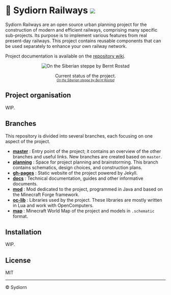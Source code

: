 # 🚊 Sydiorn Railways ![](https://img.shields.io/badge/version-0.1.0-blue.svg?style=flat-square)

Sydiorn Railways are an open source urban planning project for the construction of modern and efficient railways, comprising many specific sub-projects. Its purpose is to implement various features from real present-day railways. This project contains reusable components that can be used separately to enhance your own railway network.

Project documentation is available on the [repository wiki](https://github.com/sydiorn/sydiorn-railways/wiki).

<div align="center">
  <figure>
    <p><img src="https://farm4.staticflickr.com/3065/2764375007_d5724ed62f.jpg" alt="On the Siberian steppe by Bernt Rostad"></p>
    <figcaption>
      Current status of the project. <br>
      <sub><sup><i><a href="https://flic.kr/p/5dh9o4">On the Siberian steppe by Bernt Rostad</a></i></sup></sub>
    </figcaption>
  </figure>
</div>

## Project organisation

WIP.

## Branches

This repository is divided into several branches, each focusing on one aspect of the project.

- [**master**](https://github.com/sydiorn/sydiorn-railways/tree/gh-pages) : Entry point of the project; it contains an overview of the other branches and useful links. New branches are created based on `master`.
- [**planning**](https://github.com/sydiorn/sydiorn-railways/tree/planning) : Space for project planning and brainstorming. This branch contains schematics, design choices, and construction plans.
- [**gh-pages**](https://github.com/sydiorn/sydiorn-railways/tree/gh-pages) : Static website of the project powered by Jekyll.
- [**docs**](https://github.com/sydiorn/sydiorn-railways/tree/docs) : Technical documentation, guides and other informative documents.
- [**mod**](https://github.com/sydiorn/sydiorn-railways/tree/mod) : Mod dedicated to the project, programmed in Java and based on the Minecraft Forge framework.
- [**oc-lib**](https://github.com/sydiorn/sydiorn-railways/tree/oc-lib) : Libraries used by the project. These libraries are mostly written in Lua and work with OpenComputers.
- [**map**](https://github.com/sydiorn/sydiorn-railways/tree/map) : Minecraft World Map of the project and models in `.schematic` format.

## Installation

WIP.

## License

MIT

---

&copy; Sydiorn
